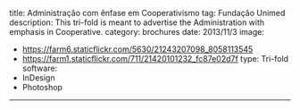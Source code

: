 title: Administração com ênfase em Cooperativismo
tag: Fundação Unimed
description: This tri-fold is meant to advertise the Administration with emphasis in Cooperative.
category: brochures
date: 2013/11/3
image:
- https://farm6.staticflickr.com/5630/21243207098_8058113545
- https://farm1.staticflickr.com/711/21420101232_fc87e02d7f
type: Tri-fold
software:
- InDesign
- Photoshop
---
